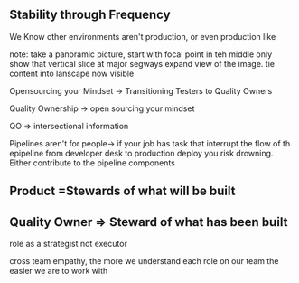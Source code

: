 ## Stability through Frequency 
We Know
other environments aren't production, or even production like

note: take a panoramic picture, start with focal point in teh middle only show that vertical slice
at major segways expand view of the image. tie content into lanscape now visible

Opensourcing your Mindset -> Transitioning Testers to Quality Owners

Quality Ownership -> open sourcing your mindset

QO => intersectional information

Pipelines aren't for people-> if your job has task that interrupt the flow of th epipeline from developer desk to production deploy you risk drowning.
Either contribute to the pipeline components 



## Product =Stewards of what will be built
## Quality Owner => Steward of what has been built

role as a strategist not executor

cross team empathy, the more we understand each role on our team the easier we are to work with